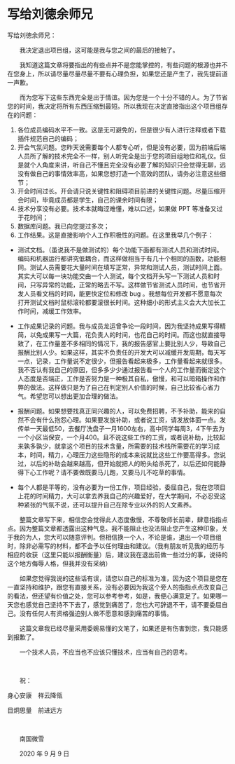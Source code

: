 # 写给刘徳余师兄

写给刘徳余师兄：

　　我决定退出项目组，这可能是我与您之间的最后的接触了。

　　我知道这篇文章将要指出的有些点并不是您能掌控的，有些问题的根源也并不在您身上，所以请尽量尽量尽量不要有心理负担，如果您还是产生了，我先提前道一声歉。

　　而为您写下这些东西完全是出于情谊。因为您是一个十分不错的人。为了节省您的时间，我决定将所有东西压缩到最短。所以我现在决定直接指出这个项目组存在的问题：

1. 各位成员编码水平不一致。这是无可避免的，但是很少有人进行注释或者下载插件规范自己的编码；
2. 开会气氛问题。您昨天说需要每个人都专心听，但是没有必要，因为前端后端人员所了解的技术完全不一样，别人听完全是出于您的项目组地位和礼仪。但是就个人角度来讲，听自己不懂且完全没有必要了解的知识只会觉得无聊，远没有做自己的事情效率高，如果您想打造一个高效的团队，请务必注意这些细节；
3. 开会时间过长。开会请只说关键性和阻碍项目前进的关键性问题。尽量压缩开会时间，毕竟成员都是学生，自己的课余时间有限；
4. 技术分享没有必要。技术本就晦涩难懂，难以口述，如果做 PPT 等准备又过于花时间；
5. 数据库问题。我已向您提过多次；
6. 工作结果。这是直接影响个人工作积极性的问题。在这里我举几个例子：
  - 测试文档。（虽说我不是做测试的）每个功能下面都有测试人员和测试时间。编码和机器运行都讲究低耦合，而这样做相当于有几十个相同的函数，功能相同。测试人员需要花大量时间在填写正常，异常和测试人员，测试时间上面。其实大可以每一块功能交由一个人测试，每个文档开头写一下测试人员和时间，只写异常的功能，正常的略去不写。这样做节省测试人员时间，也节省开发人员看文档的时间，能更快定位和修改 bug 。我想每位开发都不愿意每次打开测试文档时鼠标滚轮都要滚很长时间。这种细小的形式主义会大大加长工作时间，减缓工作效率。
  - 工作成果记录的问题。我与成员龙运曾争论一段时间，因为我坚持成果写得精简，以免成果写一大篇，花负责人的时间，也花自己的时间。而这也就直接导致了，在工作量差不多相同的情况下，我的报告感官上要比别人少，导致自己报酬比别人少。如果这样，其实不负责任的开发大可以减缓开发周期，每天写一点，记录，工作量说不定很少，但报告看起来极多，工作量看起来就很多。我不否认有我自己的原因，但多多少少通过报告看一个人的工作量而衡定这个人态度是否端正，工作是否努力是一种极其自私，傲慢，和可以暗箱操作和作弊的做法。这样做只是为了自己在判定别人价值的时候，自己比较省心省力气。希望您可以想出更加合理的做法。

- 报酬问题。如果想要找真正同兴趣的人，可以免费招聘，不予补助，能来的自然不会有什么抱怨心理。如果要发放补助，或者说工资，请发放体面一点。发传单一天最低50，去餐厅洗盘子一月1600左右，高中同学每周3，4下午去为一个小区当保安，一个月400。且不说这些工作的工资，或者说补助，比较起来孰多孰少，就拿这个项目的技术含量，所需要的技术栈所需要花的学习成本，时间，精力，心理压力这些隐形的成本来说就比这些工作要高得多。您说过，以后的补助会越来越高，但开始就把人的盼头给杀死了，以后还如何能静得下心工作呢？请不要做既要马儿跑，又要马儿不吃草的事情。
- 每个人都是平等的，没有必要为一份工作，项目经验，委屈自己，我在您项目上花的时间精力，大可以拿去养我自己的兴趣爱好，在大学期间，不必忍受这种紧张的气氛不说，还可以提升自己在除专业以外的的人文素养。

　　整篇文章写下来，相信您会觉得此人态度傲慢，不尊敬师长前辈，肆意指指点点。因为整篇文章都透露出这种气息。我不能阻止也没法阻止您产生这种印象，关于我的为人，您大可以随意评判。但相信换一个人，不论是谁，退出一个项目组时，除非必需写的材料，都不会予以任何理由和建议。（我有朋友听见我的经历与相应的收获（这里只能以报酬衡量）后，建议我在退出前做一些过分的事，说待的这个地方侮辱人格，但我并没有采纳）

　　如果您觉得我说的这些话有误，请您以自己的标准为准，因为这个项目是您在一直坚持和维护，跟您有直接关系，没有必要因为我这个旁人的指指点点改变自己的看法，但还望有价值之处，您可以参考参考，如是，我便心满意足了。如果哪一天您也感觉自己坚持不下去了，感觉到痛苦了，您也大可辞退不干，请不要委屈自己。没有任何人有资格强迫别人做不愿意和感到痛苦的事情。

　　这篇文章我已经尽量采用委婉易懂的文笔了，如果还是有伤害到您，我只能感到报歉了。

　　一个技术人员，不应当也不应该只懂技术，应当有自己的思考。

<br />

　　祝：

身心安康　祥云降瓴

目炯思量　前进远方

<br />

　　南国微雪

　　2020 年 9 月 9 日

